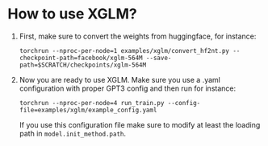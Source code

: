 # How to use XGLM?

1. First, make sure to convert the weights from huggingface, for instance:
   ```
   torchrun --nproc-per-node=1 examples/xglm/convert_hf2nt.py --checkpoint-path=facebook/xglm-564M --save-path=$SCRATCH/checkpoints/xglm-564M
   ```

1. Now you are ready to use XGLM.
   Make sure you use a .yaml configuration with proper GPT3 config and then run for instance:
   ```
   torchrun --nproc-per-node=4 run_train.py --config-file=examples/xglm/example_config.yaml
   ```
   If you use this configuration file make sure to modify at least the loading path in `model.init_method.path`.
